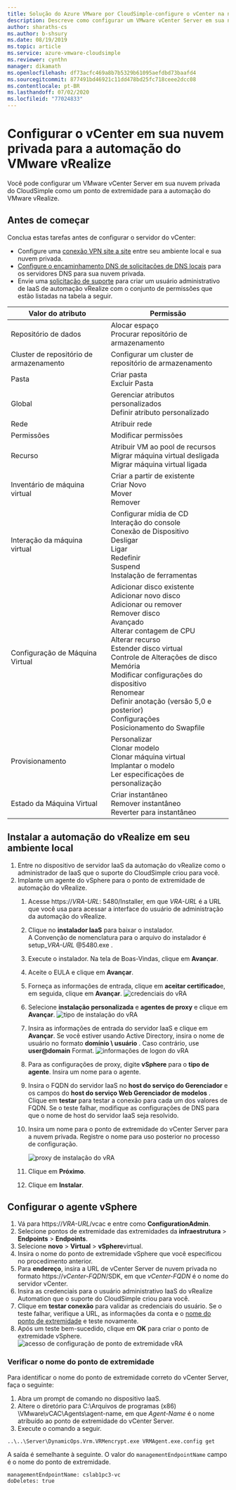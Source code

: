 ```yaml
---
title: Solução do Azure VMware por CloudSimple-configure o vCenter na nuvem privada para a automação do vRealize
description: Descreve como configurar um VMware vCenter Server em sua nuvem privada do CloudSimple como um ponto de extremidade para a automação do VMware vRealize
author: sharaths-cs
ms.author: b-shsury
ms.date: 08/19/2019
ms.topic: article
ms.service: azure-vmware-cloudsimple
ms.reviewer: cynthn
manager: dikamath
ms.openlocfilehash: df73acfc469a8b7b5329b61095aefdbd73baafd4
ms.sourcegitcommit: 877491bd46921c11dd478bd25fc718ceee2dcc08
ms.contentlocale: pt-BR
ms.lasthandoff: 07/02/2020
ms.locfileid: "77024833"
---
```

# <a name="set-up-vcenter-on-your-private-cloud-for-vmware-vrealize-automation"></a>Configurar o vCenter em sua nuvem privada para a automação do VMware vRealize

Você pode configurar um VMware vCenter Server em sua nuvem privada do CloudSimple como um ponto de extremidade para a automação do VMware vRealize.

## <a name="before-you-begin"></a>Antes de começar

Conclua estas tarefas antes de configurar o servidor do vCenter:

* Configure uma [conexão VPN site a site](vpn-gateway.md#set-up-a-site-to-site-vpn-gateway) entre seu ambiente local e sua nuvem privada.
* [Configure o encaminhamento DNS de solicitações de DNS locais](on-premises-dns-setup.md) para os servidores DNS para sua nuvem privada.
* Envie uma [solicitação de suporte](https://portal.azure.com/#blade/Microsoft_Azure_Support/HelpAndSupportBlade/newsupportrequest) para criar um usuário administrativo de IaaS de automação vRealize com o conjunto de permissões que estão listadas na tabela a seguir.

| Valor do atributo | Permissão |
------------ | ------------- |  
| Repositório de dados |  Alocar espaço <br> Procurar repositório de armazenamento |
| Cluster de repositório de armazenamento | Configurar um cluster de repositório de armazenamento |
| Pasta | Criar pasta <br>Excluir Pasta |
| Global |  Gerenciar atributos personalizados<br>Definir atributo personalizado |
| Rede | Atribuir rede |
| Permissões | Modificar permissões |
| Recurso | Atribuir VM ao pool de recursos<br>Migrar máquina virtual desligada<br>Migrar máquina virtual ligada |
| Inventário de máquina virtual |  Criar a partir de existente<br>Criar Novo<br>Mover<br>Remover | 
| Interação da máquina virtual |  Configurar mídia de CD<br>Interação do console<br>Conexão de Dispositivo<br>Desligar<br>Ligar<br>Redefinir<br>Suspend<br>Instalação de ferramentas | 
| Configuração de Máquina Virtual |  Adicionar disco existente<br>Adicionar novo disco<br>Adicionar ou remover<br>Remover disco<br>Avançado<br>Alterar contagem de CPU<br>Alterar recurso<br>Estender disco virtual<br>Controle de Alterações de disco<br>Memória<br>Modificar configurações do dispositivo<br>Renomear<br>Definir anotação (versão 5,0 e posterior)<br>Configurações<br>Posicionamento do Swapfile |
| Provisionamento |  Personalizar<br>Clonar modelo<br>Clonar máquina virtual<br>Implantar o modelo<br>Ler especificações de personalização |
| Estado da Máquina Virtual | Criar instantâneo<br>Remover instantâneo<br>Reverter para instantâneo |

## <a name="install-vrealize-automation-in-your-on-premises-environment"></a>Instalar a automação do vRealize em seu ambiente local

1. Entre no dispositivo de servidor IaaS da automação do vRealize como o administrador de IaaS que o suporte do CloudSimple criou para você.
2. Implante um agente do vSphere para o ponto de extremidade de automação do vRealize.
    1. Acesse https://*VRA-URL*: 5480/Installer, em que *VRA-URL* é a URL que você usa para acessar a interface do usuário de administração da automação do vRealize.
    2. Clique no **instalador IaaS** para baixar o instalador.<br>
    A Convenção de nomenclatura para o arquivo do instalador é setup_*VRA-URL* @5480.exe .
    3. Execute o instalador. Na tela de Boas-Vindas, clique em **Avançar**.
    4. Aceite o EULA e clique em **Avançar**.
    5. Forneça as informações de entrada, clique em **aceitar certificado**e, em seguida, clique em **Avançar**.
    ![credenciais do vRA](media/configure-vra-endpoint-login.png)
    6. Selecione **instalação personalizada** e **agentes de proxy** e clique em **Avançar**.
    ![tipo de instalação do vRA](media/configure-vra-endpoint-install-type.png)
    7. Insira as informações de entrada do servidor IaaS e clique em **Avançar**. Se você estiver usando Active Directory, insira o nome de usuário no formato **domínio \ usuário** . Caso contrário, use **user@domain** Format.
    ![informações de logon do vRA](media/configure-vra-endpoint-account.png)
    8. Para as configurações de proxy, digite **vSphere** para o **tipo de agente**. Insira um nome para o agente.
    9. Insira o FQDN do servidor IaaS no **host do serviço do Gerenciador** e os campos do **host do serviço Web Gerenciador de modelos** . Clique em **testar** para testar a conexão para cada um dos valores de FQDN. Se o teste falhar, modifique as configurações de DNS para que o nome de host do servidor IaaS seja resolvido.
    10. Insira um nome para o ponto de extremidade do vCenter Server para a nuvem privada. Registre o nome para uso posterior no processo de configuração.

        ![proxy de instalação do vRA](media/configure-vra-endpoint-proxy.png)

    11. Clique em **Próximo**.
    12. Clique em **Instalar**.

## <a name="configure-the-vsphere-agent"></a>Configurar o agente vSphere

1. Vá para https://*VRA-URL*/vcac e entre como **ConfigurationAdmin**.
2. Selecione pontos de extremidade das extremidades da **infraestrutura**  >  **Endpoints**  >  **Endpoints**.
3. Selecione **novo**  >  **Virtual**  >  **vSphere**virtual.
4. Insira o nome do ponto de extremidade vSphere que você especificou no procedimento anterior.
5. Para **endereço**, insira a URL de vCenter Server de nuvem privada no formato https://*vCenter-FQDN*/SDK, em que *vCenter-FQDN* é o nome do servidor vCenter.
6. Insira as credenciais para o usuário administrativo IaaS do vRealize Automation que o suporte do CloudSimple criou para você.
7. Clique em **testar conexão** para validar as credenciais do usuário. Se o teste falhar, verifique a URL, as informações da conta e o [nome do ponto de extremidade](#verify-the-endpoint-name) e teste novamente.
8. Após um teste bem-sucedido, clique em **OK** para criar o ponto de extremidade vSphere.
    ![acesso de configuração de ponto de extremidade vRA](media/configure-vra-endpoint-vra-edit.png)

### <a name="verify-the-endpoint-name"></a>Verificar o nome do ponto de extremidade

Para identificar o nome do ponto de extremidade correto do vCenter Server, faça o seguinte:

1. Abra um prompt de comando no dispositivo IaaS.
2. Altere o diretório para C:\Arquivos de programas (x86) \VMware\vCAC\Agents\agent-name, em que *Agent-Name* é o nome atribuído ao ponto de extremidade do vCenter Server.
3. Execute o comando a seguir.

```
..\..\Server\DynamicOps.Vrm.VRMencrypt.exe VRMAgent.exe.config get
```

A saída é semelhante à seguinte. O valor do `managementEndpointName` campo é o nome do ponto de extremidade.

```
managementEndpointName: cslab1pc3-vc
doDeletes: true
```
